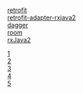[retrofit](http://square.github.io/retrofit/)<br>
[retrofit-adapter-rxjava2](https://github.com/square/retrofit/tree/master/retrofit-adapters/rxjava2)<br>
[dagger](https://github.com/google/dagger)<br>
[room](https://developer.android.com/topic/libraries/architecture/room.html)<br>
[rxJava2](https://github.com/ReactiveX/RxJava/tree/2.x)<br>

[1](https://mewa.github.io/articles/2017-05/kotlin-with-dagger-android-example)<br>
[2](https://medium.com/@manuelvicnt/rxjava2-android-mvvm-lifecycle-app-structure-with-retrofit-2-cf903849f49e)<br>
[3](https://github.com/googlesamples/android-architecture-components)<br>
[4](https://github.com/amitshekhariitbhu/RxJava2-Android-Samples)<br>
[5](https://github.com/KucherenkoIhor/Android-Architecture-Components)<br>
